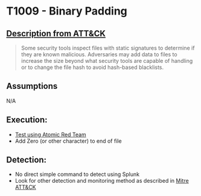 # T1009 - Binary Padding
## [Description from ATT&CK](https://attack.mitre.org/wiki/Technique/T1009)
<blockquote>
Some security tools inspect files with static signatures to determine if they are known malicious. Adversaries may add data to files to increase the size beyond what security tools are capable of handling or to change the file hash to avoid hash-based blacklists.
</blockquote>

## Assumptions
N/A

## Execution:
* [Test using Atomic Red Team](https://github.com/redcanaryco/atomic-red-team/blob/master/atomics/T1009/T1009.md)
* Add Zero (or other character) to end of file

## Detection:
* No direct simple command to detect using Splunk
* Look for other detection and monitoring method as described in [Mitre ATT&CK](https://attack.mitre.org/wiki/Technique/T1009)
